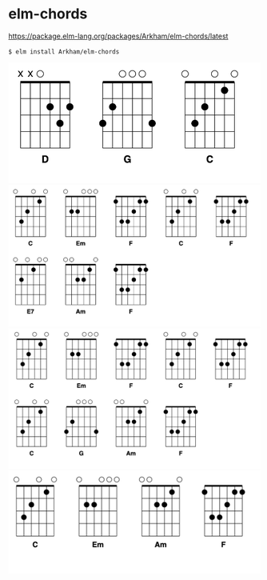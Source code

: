 # elm-chords


https://package.elm-lang.org/packages/Arkham/elm-chords/latest

```
$ elm install Arkham/elm-chords
```

![image](images/Intro.png)
![image](images/Intro2.png)
![image](images/Verse.png)
![image](images/Bridge.png)
